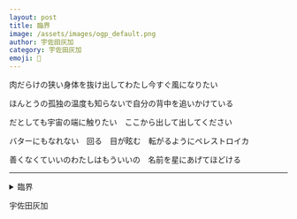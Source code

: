 ```yaml
---
layout: post
title: 臨界
image: /assets/images/ogp_default.png
author: 宇佐田灰加
category: 宇佐田灰加
emoji: 🐰
---
```


<div class="tanka-area"><div class="tanka">
<p>肉だらけの狭い身体を抜け出してわたし今すぐ風になりたい</p>
<p>ほんとうの孤独の温度も知らないで自分の背中を追いかけている</p>
<p>だとしても宇宙の端に触りたい　ここから出して出してください</p>
<p>バターにもなれない　回る　目が眩む　転がるようにペレストロイカ</p>
<p>善くなくていいのわたしはもういいの　名前を星にあげてほどける</p></div></div>

---

<details><summary>臨界</summary>
肉だらけの狭い身体を抜け出してわたし今すぐ風になりたい<br/>ほんとうの孤独の温度も知らないで自分の背中を追いかけている<br/>だとしても宇宙の端に触りたい　ここから出して出してください<br/>バターにもなれない　回る　目が眩む　転がるようにペレストロイカ<br/>善くなくていいのわたしはもういいの　名前を星にあげてほどける<br/>
</details>

宇佐田灰加
